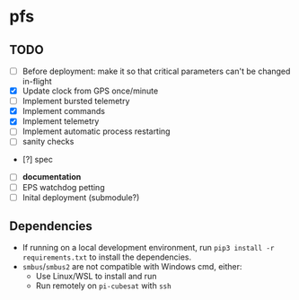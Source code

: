 # pfs

## TODO
- [ ] Before deployment: make it so that critical parameters can't be changed in-flight
- [x] Update clock from GPS once/minute
- [ ] Implement bursted telemetry
- [x] Implement commands
- [x] Implement telemetry
- [ ] Implement automatic process restarting
- [ ] sanity checks
- [?] spec
- [ ] **documentation**
- [ ] EPS watchdog petting
- [ ] Inital deployment (submodule?)

## Dependencies
* If running on a local development environment, run `pip3 install -r requirements.txt` to install the dependencies.
* `smbus`/`smbus2` are not compatible with Windows cmd, either:
    * Use Linux/WSL to install and run
    * Run remotely on `pi-cubesat` with `ssh`
